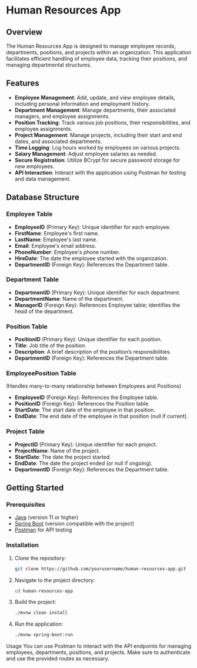 # Human Resources App

## Overview

The Human Resources App is designed to manage employee records, departments, positions, and projects within an organization. This application facilitates efficient handling of employee data, tracking their positions, and managing departmental structures.

## Features

- **Employee Management**: Add, update, and view employee details, including personal information and employment history.
- **Department Management**: Manage departments, their associated managers, and employee assignments.
- **Position Tracking**: Track various job positions, their responsibilities, and employee assignments.
- **Project Management**: Manage projects, including their start and end dates, and associated departments.
- **Time Logging**: Log hours worked by employees on various projects.
- **Salary Management**: Adjust employee salaries as needed.
- **Secure Registration**: Utilize BCrypt for secure password storage for new employees.
- **API Interaction**: Interact with the application using Postman for testing and data management.

## Database Structure

### Employee Table
- **EmployeeID** (Primary Key): Unique identifier for each employee.
- **FirstName**: Employee's first name.
- **LastName**: Employee's last name.
- **Email**: Employee's email address.
- **PhoneNumber**: Employee's phone number.
- **HireDate**: The date the employee started with the organization.
- **DepartmentID** (Foreign Key): References the Department table.

### Department Table
- **DepartmentID** (Primary Key): Unique identifier for each department.
- **DepartmentName**: Name of the department.
- **ManagerID** (Foreign Key): References Employee table; identifies the head of the department.

### Position Table
- **PositionID** (Primary Key): Unique identifier for each position.
- **Title**: Job title of the position.
- **Description**: A brief description of the position’s responsibilities.
- **DepartmentID** (Foreign Key): References the Department table.

### EmployeePosition Table
(Handles many-to-many relationship between Employees and Positions)
- **EmployeeID** (Foreign Key): References the Employee table.
- **PositionID** (Foreign Key): References the Position table.
- **StartDate**: The start date of the employee in that position.
- **EndDate**: The end date of the employee in that position (null if current).

### Project Table
- **ProjectID** (Primary Key): Unique identifier for each project.
- **ProjectName**: Name of the project.
- **StartDate**: The date the project started.
- **EndDate**: The date the project ended (or null if ongoing).
- **DepartmentID** (Foreign Key): References the Department table.

## Getting Started

### Prerequisites
- [Java](https://www.oracle.com/java/technologies/javase-jdk11-downloads.html) (version 11 or higher)
- [Spring Boot](https://spring.io/projects/spring-boot) (version compatible with the project)
- [Postman](https://www.postman.com/downloads/) for API testing

### Installation
1. Clone the repository:
   ```bash
   git clone https://github.com/yourusername/human-resources-app.git
2. Navigate to the project directory:
   ```bash
   cd human-resources-app
3. Build the project:
   ```bash
   ./mvnw clean install
4. Run the application:
   ```bash
   ./mvnw spring-boot:run
Usage
You can use Postman to interact with the API endpoints for managing employees, departments, positions, and projects. Make sure to authenticate and use the provided routes as necessary.
